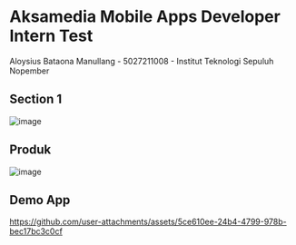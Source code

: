 # Aksamedia Mobile Apps Developer Intern Test
Aloysius Bataona Manullang - 5027211008 - Institut Teknologi Sepuluh Nopember

## Section 1
![image](https://github.com/user-attachments/assets/3471eb9d-9f9e-4841-8d71-207097b3ef44)

## Produk
![image](https://github.com/user-attachments/assets/89094acf-4e81-4b7b-b61e-90e4f5f63994)

## Demo App
https://github.com/user-attachments/assets/5ce610ee-24b4-4799-978b-bec17bc3c0cf

